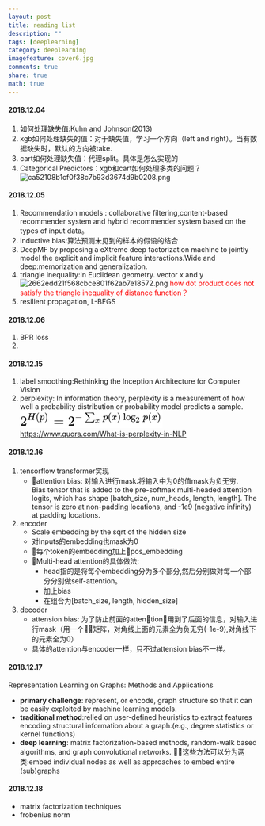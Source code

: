 ```yaml
---
layout: post
title: reading list
description: ""
tags: [deeplearning]
category: deeplearning
imagefeature: cover6.jpg
comments: true
share: true
math: true
---
```


#### 2018.12.04
1. 如何处理缺失值:Kuhn and Johnson(2013)
2. xgb如何处理缺失的值：对于缺失值，学习一个方向（left and right）。当有数据缺失时，默认的方向被take.
3. cart如何处理缺失值：代理split。具体是怎么实现的
4. Categorical Predictors：xgb和cart如何处理多类的问题？![ca52108b1cf0f38c7b93d3674d9b0208.png](evernotecid://1F3523CB-5AC7-452F-8BEC-B688CA484466/appyinxiangcom/16449579/ENResource/p10)
#### 2018.12.05
1. Recommendation models : collaborative filtering,content-based recommender system and hybrid recommender system based on the types of input data。
2. inductive bias:算法预测未见到的样本的假设的结合 
3. DeepMF by proposing a eXtreme deep factorization machine to jointly model the&nbsp;explicit and implicit feature interactions.Wide and deep:memorization and generalization.
4.  triangle inequality:In Euclidean geometry.
   vector x and y ![2662edd21f568cbce801f62ab7e18572.png](evernotecid://1F3523CB-5AC7-452F-8BEC-B688CA484466/appyinxiangcom/16449579/ENResource/p11)
   <span style="color:red">how dot product does not satisfy the triangle inequality of distance function？</span>
5. resilient propagation, L-BFGS
#### 2018.12.06
1. BPR loss
2. 
#### 2018.12.15
1. label smoothing:Rethinking the Inception Architecture for Computer Vision
2. perplexity: 
In information theory, perplexity is a measurement of how well a probability distribution or probability model predicts a sample.  
![perplexity](/images/note/perplexity.svg)  
https://www.quora.com/What-is-perplexity-in-NLP
#### 2018.12.16
1. tensorflow transformer实现  
   * attention bias: 对输入进行mask.将输入中为0的值mask为负无穷.  
  Bias tensor that is added to the pre-softmax multi-headed attention logits,
  which has shape [batch_size, num_heads, length, length]. The tensor is zero at
  non-padding locations, and -1e9 (negative infinity) at padding locations.
2. encoder
   * Scale embedding by the sqrt of the hidden size
   * 对Inputs的embedding也mask为0
   * 每个token的embedding加上pos_embedding
   * Multi-head attention的具体做法:  
     *  head指的是将每个embedding分为多个部分,然后分别做对每一个部分分别做self-attention。
     *  加上bias
     *  在组合为[batch_size, length, hidden_size]
3. decoder
   * attension bias: 为了防止前面的attention用到了后面的信息，对输入进行mask（用一个矩阵，对角线上面的元素全为负无穷(-1e-9),对角线下的元素全为0） 
   * 具体的attention与encoder一样，只不过attension bias不一样。
#### 2018.12.17
Representation Learning on Graphs: Methods and Applications
* **primary challenge**: represent, or encode, graph structure so that it can be easily exploited by machine learning models. 
* **traditional method**:relied on user-defined heuristics to extract features encoding structural information about a graph.(e.g., degree statistics or kernel functions)
* **deep learning**: matrix factorization-based methods, random-walk based algorithms, and graph convolutional networks. 这些方法可以分为两类:embed individual nodes as well as approaches to embed entire (sub)graphs
#### 2018.12.18
*  matrix factorization techniques
*   frobenius norm